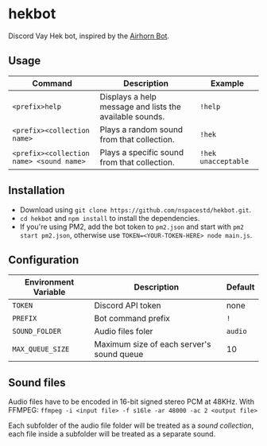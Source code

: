 # hekbot
Discord Vay Hek bot, inspired by the [Airhorn Bot](https://github.com/hammerandchisel/airhornbot).

## Usage
|Command | Description | Example |
|---|---|---|
|`<prefix>help` | Displays a help message and lists the available sounds. | `!help` |
|`<prefix><collection name>` | Plays a random sound from that collection. | `!hek` |
|`<prefix><collection name> <sound name>` | Plays a specific sound from that collection. | `!hek unacceptable` |

## Installation
- Download using `git clone https://github.com/nspacestd/hekbot.git`.
- `cd hekbot` and `npm install` to install the dependencies.
- If you're using PM2, add the bot token to `pm2.json` and start with `pm2 start pm2.json`, otherwise use `TOKEN=<YOUR-TOKEN-HERE> node main.js`.

## Configuration
|Environment Variable | Description | Default |
|---|---|---|
|`TOKEN` | Discord API token | none |
|`PREFIX` | Bot command prefix | `!` |
|`SOUND_FOLDER` | Audio files foler | `audio` |
|`MAX_QUEUE_SIZE` | Maximum size of each server's sound queue | 10 |

## Sound files
Audio files have to be encoded in 16-bit signed stereo PCM at 48KHz.
With FFMPEG: `ffmpeg -i <input file> -f s16le -ar 48000 -ac 2 <output file>`

Each subfolder of the audio file folder will be treated as a *sound collection*, each file inside a subfolder will be treated as a separate sound.
